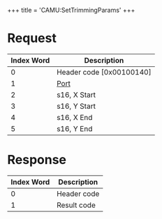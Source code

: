 +++
title = 'CAMU:SetTrimmingParams'
+++

# Request

| Index Word | Description                             |
|------------|-----------------------------------------|
| 0          | Header code \[0x00100140\]              |
| 1          | [Port](Camera_Services#Port "wikilink") |
| 2          | s16, X Start                            |
| 3          | s16, Y Start                            |
| 4          | s16, X End                              |
| 5          | s16, Y End                              |

# Response

| Index Word | Description |
|------------|-------------|
| 0          | Header code |
| 1          | Result code |